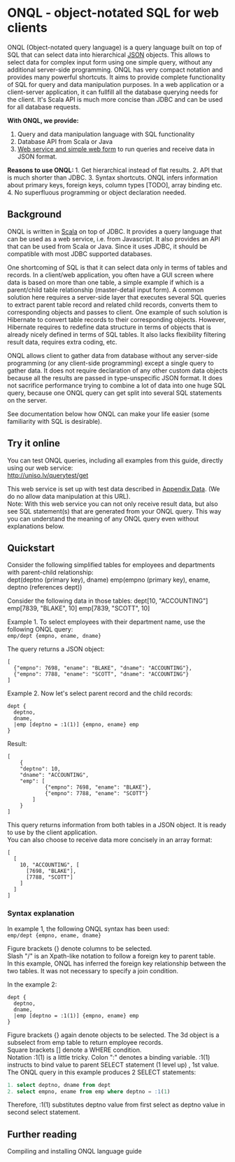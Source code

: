 ONQL - object-notated SQL for web clients
=========================================

ONQL (Object-notated query language) is a query language built on top of SQL that can select data into hierarchical [JSON](http://en.wikipedia.org/wiki/JSON) objects. This allows to select data for complex input form using one simple query, without any additional server-side programming. ONQL has very compact notation and provides many powerful shortcuts. It aims to provide complete functionality of SQL for query and data manipulation purposes. In a web application or a client-server application, it can fullfill all the database querying needs for the client. It's Scala API is much more concise than JDBC and can be used for all database requests.

<b>With ONQL, we provide: </b>  
1. Query and data manipulation language with SQL functionality  
2. Database API from Scala or Java  
3. [Web service and simple web form](http://uniso.lv/querytest/get) to run queries and receive data in JSON format.

<b>
Reasons to use ONQL:  
</b>
1. Get hierarchical instead of flat results.  
2. API that is much shorter than JDBC.  
3. Syntax shortcuts. ONQL infers information about primary keys, foreign keys, column types [TODO], array binding etc.  
4. No superfluous programming or object declaration needed.  



## Background

ONQL is written in [Scala](http://www.scala-lang.org/) on top of JDBC. It provides a query language that can be used as a web service, i.e. from Javascript. It also provides an API that can be used from Scala or Java. Since it uses JDBC, it should be compatible with most JDBC supported databases.  

One shortcoming of SQL is that it can select data only in terms of tables and records. In a client/web application, you often have a GUI screen where data is based on more than one table, a simple example if which is a parent/child table relationship (master-detail input form). A common solution here requires a server-side layer that executes several SQL queries to extract parent table record and related child records, converts them to corresponding objects and passes to client. 
One example of such solution is Hibernate to convert table records to their corresponding objects. However, Hibernate requires to redefine data structure in terms of objects that is already nicely defined in terms of SQL tables. It also lacks flexibility  filtering result data, requires extra coding, etc.

ONQL allows client to gather data from database without any server-side programming (or any client-side programming) except a single query to gather data. It does not require declaration of any other custom data objects because all the results are passed in type-unspecific JSON format. It does not sacrifice performance trying to combine a lot of data into one huge SQL query, because one ONQL query can get split into several SQL statements on the server.  

See documentation below how ONQL can make your life easier (some familiarity with SQL is desirable).  

Try it online
-------------
You can test ONQL queries, including all examples from this guide, directly using our web service:  
http://uniso.lv/querytest/get

This web service is set up with test data described in [Appendix Data](#appendix-data). (We do no allow data manipulation at this URL).  
Note: With this web service you can not only receive result data, but also see SQL statement(s) that are generated from your ONQL query. This way you can understand the meaning of any ONQL query even without explanations below.  

<a name="wiki-quickstart"/>Quickstart
----------
Consider the following simplified tables for employees and departments with parent-child relationship:  
    dept(deptno (primary key), dname)
    emp(empno (primary key), ename, deptno (references dept))

Consider the following data in those tables: 
    dept[10, "ACCOUNTING"]
    emp[7839, "BLAKE", 10]
    emp[7839, "SCOTT", 10]

Example 1. To select employees with their department name, use the following ONQL query:  
`emp/dept {empno, ename, dname}`

The query returns a JSON object:
```
[
  {"empno": 7698, "ename": "BLAKE", "dname": "ACCOUNTING"}, 
  {"empno": 7788, "ename": "SCOTT", "dname": "ACCOUNTING"}
]
```

Example 2. Now let's select parent record and the child records:
```
dept {
  deptno, 
  dname, 
  |emp [deptno = :1(1)] {empno, ename} emp
}
```

Result:
```
[
    {
	"deptno": 10, 
	"dname": "ACCOUNTING", 
	"emp": [
            {"empno": 7698, "ename": "BLAKE"}, 
            {"empno": 7788, "ename": "SCOTT"}
        ]
    }
]
```

This query returns information from both tables in a JSON object. It is ready to use by the client application.   
You can also choose to receive data more concisely in an array format:
```
[
  [
    10, "ACCOUNTING", [
      [7698, "BLAKE"], 
      [7788, "SCOTT"]
    ]
  ]
]
```

### Syntax explanation

In example 1, the following ONQL syntax has been used:  
`emp/dept {empno, ename, dname}`

Figure brackets {} denote columns to be selected.  
Slash "/" is an Xpath-like notation to follow a foreign key to parent table.  
In this example, ONQL has inferred the foreign key relationship between the two tables. It was not necessary to specify a join condition.  

In the example 2:

    dept {
      deptno, 
      dname, 
      |emp [deptno = :1(1)] {empno, ename} emp
    }

Figure brackets {} again denote objects to be selected. The 3d object is a subselect from emp table to return employee records.  
Square brackets [] denote a WHERE condition.   
Notation :1(1) is a little tricky. Colon ":" denotes a binding variable. :1(1) instructs to bind value to parent SELECT statement (1 level up) , 1st value. The ONQL query in this example produces 2 SELECT statements:   
```sql
1. select deptno, dname from dept  
2. select empno, ename from emp where deptno = :1(1)  
```
Therefore, :1(1) substitutes deptno value from first select as deptno value in second select statement.  

Further reading
---------------

Compiling and installing
ONQL language guide